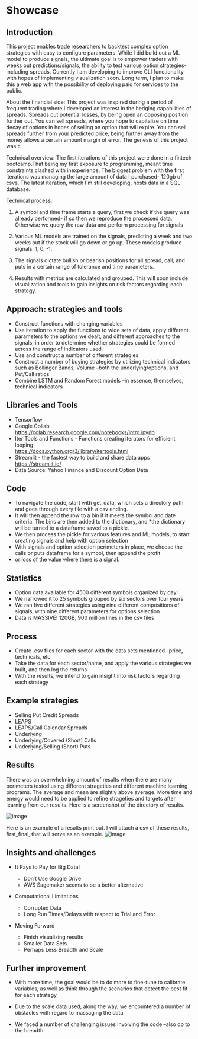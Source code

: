 # Showcase
## Introduction
This project enables trade researchers to backtest complex option strategies with easy to configure parameters. While I did build out a ML model to produce signals, the ultimate goal is to empower traders with weeks out predictions/signals, the ability to test various option strategies- including spreads. Currently I am developing to improve CLI functionality with hopes of implementing visualization soon. Long term, I plan to make this a web app with the possibility of deploying paid for services to the public. 

About the financial side:
This project was inspired during a period of frequent trading where I developed an interest in the hedging capabilities of spreads. Spreads cut potential losses, by being open an opposing position further out. You can sell spreads, where you hope to capitalize on time decay of options in hopes of selling an option that will expire. You can sell spreads further from your predicted price, being further away from the money allows a certain amount margin of error. The genesis of this project was c

Technical overview:
The first iterations of this project were done in a fintech bootcamp.That being my first exposure to programming, meant time constraints clashed with inexperience. The biggest problem with the first iterations was managing the large amount of data I purchased- 120gb of csvs. The latest iteration, which I'm still developing, hosts data in a SQL database. 

Technical process:
1. A symbol and time frame starts a query, first we check if the query was already performed- if so then we reproduce the processed data. Otherwise we query the raw data and perform processing for signals

2. Various ML models are trained on the signals, predicting a week and two weeks out if the stock will go down or go up. These models produce signals: 1, 0, -1. 

3. The signals dictate bullish or bearish positions for all spread, call, and puts in a certain range of tolerance and time parameters.

4. Results with metrics are calculated and grouped. This will soon include visualization and tools to gain insights on risk factors regarding each strategy.



## Approach: strategies and tools  

*   Construct functions with changing variables
*   Use iteration to apply the functions to wide sets of data, apply different parameters to the options we dealt, and different approaches to the signals, in order to determine whether strategies could be formed across the range of indicators used.
*   Use and construct a number of different strategies
*   Construct a number of buying strategies by utilizing technical indicators such as Bollinger Bands,  Volume –both the underlying/options, and Put/Call ratios
*   Combine LSTM and Random Forest models –in essence, themselves, technical indicators

##  Libraries and Tools  
*   Tensorflow
*   Google Collab  
    <https://colab.research.google.com/notebooks/intro.ipynb>
*   Iter Tools and Functions - Functions creating iterators for efficient looping  
    <https://docs.python.org/3/library/itertools.html>
*   Streamlit - the fastest way to build and share data apps  
    <https://streamlit.io/>
*   Data Source: Yahoo Finance and Discount Option Data

## Code
* To navigate the code, start with get_data, which sets a directory path and goes through every file with a csv ending. 
* It will then append the row to a bin if it meets the symbol and date criteria. The bins are then added to the dictionary, and 
*the dictionary will be turned to a dataframe saved to a pickle.
* We then process the pickle for various features and ML models, to start creating signals and help with option selection
* With signals and option selection perimeters in place, we choose the calls or puts dataframe for a symbol, then append the profit
* or loss of the value where there is a signal.

## Statistics  

*   Option data available for 4500 different symbols organized by day!
*   We narrowed it to 25 symbols grouped by six sectors over four years
*   We ran five different strategies using nine different compositions of signals, with nine different parameters for options selection
*   Data is MASSIVE! 120GB, 900 million lines in the csv files  

## Process

*   Create .csv files for each sector with the data sets mentioned –price, technicals, etc.
*   Take the data for each sector/name, and apply the various strategies we built, and then log the returns
*   With the results, we intend to gain insight into risk factors regarding each strategy  

##  Example strategies

*   Selling Put Credit Spreads
*   LEAPS
*   LEAPS/Call Calendar Spreads
*   Underlying
*   Underlying/Covered (Short) Calls
*   Underlying/Selling (Short) Puts  

##  Results
There was an overwhelming amount of results when there are many perimeters tested using different strageties and different machine learning programs. The average and mean are slightly above average. More time and energy would need to be applied to refine strageties and targets after learning from our results. Here is a screenshot of the directory of results.

![image](https://user-images.githubusercontent.com/122204322/211847509-ca703cbb-1efb-4381-ba59-69dc49a308d2.png)

Here is an example of a results print out. I will attach a csv of these results, first_final, that will serve as an example.
![image](https://user-images.githubusercontent.com/60438049/211848075-a7719b02-86e3-4b2a-b90c-353b037bec6e.png)

## Insights and challenges

*   It Pays to Pay for Big Data!
    *   Don’t Use Google Drive
    *   AWS Sagemaker seems to be a better alternative

*   Computational Limitations
    *   Corrupted Data
    *   Long Run Times/Delays with respect to Trial and Error


*   Moving Forward
    *   Finish visualizing results
    *   Smaller Data Sets
    *   Perhaps Less Breadth and Scale  

##  Further improvement

*   With more time, the goal would be to do more to fine-tune to calibrate variables, as well as think through the scenarios that detect the best fit for each strategy

*   Due to the scale data used, along the way, we encountered a number of obstacles with regard to massaging the data

*   We faced a number of challenging issues involving the code –also do to the breadth
















